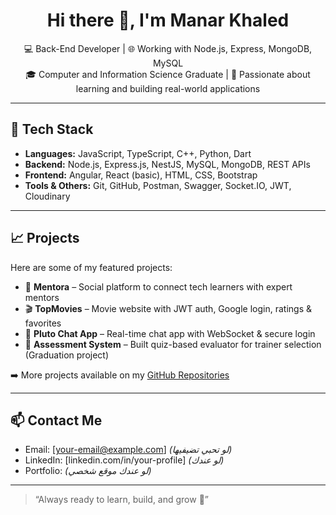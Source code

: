 <h1 align="center">Hi there 👋, I'm Manar Khaled</h1>

<p align="center">
  💻 Back-End Developer | 🌐 Working with Node.js, Express, MongoDB, MySQL<br>
  🎓 Computer and Information Science Graduate | 🚀 Passionate about learning and building real-world applications
</p>

---

## 🔧 Tech Stack

- **Languages:** JavaScript, TypeScript, C++, Python, Dart  
- **Backend:** Node.js, Express.js, NestJS, MySQL, MongoDB, REST APIs  
- **Frontend:** Angular, React (basic), HTML, CSS, Bootstrap  
- **Tools & Others:** Git, GitHub, Postman, Swagger, Socket.IO, JWT, Cloudinary  

---

## 📈 Projects

Here are some of my featured projects:

- 🚀 **Mentora** – Social platform to connect tech learners with expert mentors  
- 🎬 **TopMovies** – Movie website with JWT auth, Google login, ratings & favorites  
- 💬 **Pluto Chat App** – Real-time chat app with WebSocket & secure login  
- 🧠 **Assessment System** – Built quiz-based evaluator for trainer selection (Graduation project)

➡️ More projects available on my [GitHub Repositories](https://github.com/manar255?tab=repositories)

---

## 📫 Contact Me

- Email: [your-email@example.com] *(لو تحبي تضيفيها)*
- LinkedIn: [linkedin.com/in/your-profile] *(لو عندك)*
- Portfolio: *(لو عندك موقع شخصي)*

---

> “Always ready to learn, build, and grow 💪”
